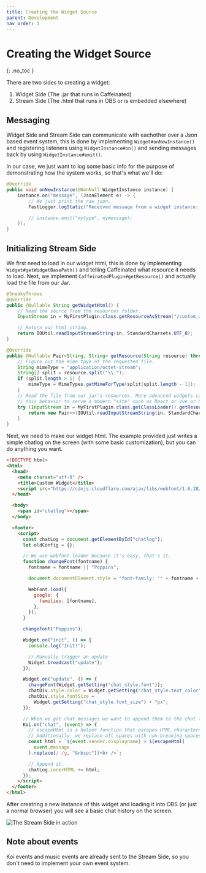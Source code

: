 ```yaml
---
title: Creating the Widget Source
parent: Development
nav_order: 3
---
```


# Creating the Widget Source

{: .no_toc }

There are two sides to creating a widget:

1.  Widget Side (The .jar that runs in Caffeinated)
2.  Stream Side (The .html that runs in OBS or is embedded elsewhere)

## Messaging

Widget Side and Stream Side can communicate with eachother over a Json based event system, this is done by implementing `Widget#onNewInstance()` and registering listeners using `WidgetInstance#on()` and sending messages back by using `WidgetInstance#emit()`.

In our case, we just want to log some basic info for the purpose of demonstrating how the system works, so that's what we'll do:

```java
@Override
public void onNewInstance(@NonNull WidgetInstance instance) {
    instance.on("message", (JsonElement e) -> {
        // We just print the raw json.
        FastLogger.logStatic("Received message from a widget instance: %s", e);

        // instance.emit("mytype", mymessage);
    });
}
```

## Initializing Stream Side

We first need to load in our widget html, this is done by implementing `Widget#getWidgetBasePath()` and telling Caffeinated what resource it needs to load. Next, we implement `CaffeinatedPlugin#getResource()` and actually load the file from our Jar.

```java
@SneakyThrows
@Override
public @Nullable String getWidgetHtml() {
    // Read the source from the resources folder.
    InputStream in = MyFirstPlugin.class.getResourceAsStream("/custom_widget.html");

    // Return our html string.
    return IOUtil.readInputStreamString(in, StandardCharsets.UTF_8);
}
```

```java
@Override
public @Nullable Pair<String, String> getResource(String resource) throws IOException {
    // Figure out the mime tpye of the requested file.
    String mimeType = "application/octet-stream";
    String[] split = resource.split("\\.");
    if (split.length > 1) {
        mimeType = MimeTypes.getMimeForType(split[split.length - 1]);
    }
    // Read the file from our jar's resources. More advanced widgets can override
    // this behavior to serve a modern "site" such as React or Vue or SvelteKit.
    try (InputStream in = MyFirstPlugin.class.getClassLoader().getResourceAsStream(resource)) {
        return new Pair<>(IOUtil.readInputStreamString(in, StandardCharsets.UTF_8), mimeType);
    }
}
```

Next, we need to make our widget html. The example provided just writes a simple chatlog on the screen (with some basic customization), but you can do anything you want.

```html
<!DOCTYPE html>
<html>
  <head>
    <meta charset="utf-8" />
    <title>Custom Widget</title>
    <script src="https://cdnjs.cloudflare.com/ajax/libs/webfont/1.6.28/webfontloader.js"></script>
  </head>

  <body>
    <span id="chatlog"></span>
  </body>

  <footer>
    <script>
      const chatLog = document.getElementById("chatlog");
      let oldConfig = {};

      // We use webfont loader because it's easy, that's it.
      function changeFont(fontname) {
        fontname = fontname || "Poppins";

        document.documentElement.style = "font-family: '" + fontname + "';";

        WebFont.load({
          google: {
            families: [fontname],
          },
        });
      }

      changeFont("Poppins");

      Widget.on("init", () => {
        console.log("Init!");

        // Manually trigger an update
        Widget.broadcast("update");
      });

      Widget.on("update", () => {
        changeFont(Widget.getSetting("chat_style.font"));
        chatDiv.style.color = Widget.getSetting("chat_style.text_color");
        chatDiv.style.fontSize =
          Widget.getSetting("chat_style.font_size") + "px";
      });

      // When we get chat messages we want to append them to the chat log.
      Koi.on("chat", (event) => {
        // escapeHtml is a helper function that escapes HTML characters. It's provided by the loader.
        // Additionally, we replace all spaces with non-breaking spaces so they don't get broken up.
        const html = `${event.sender.displayname} > ${escapeHtml(
          event.message
        ).replace(/ /g, "&nbsp;")}<br />`;

        // Append it.
        chatLog.innerHTML += html;
      });
    </script>
  </footer>
</html>
```

After creatring a new instance of this widget and loading it into OBS (or just a normal browser) you will see a basic chat history on the screen.

![The Stream Side in action](https://i.imgur.com/iN0okhV.png)

## Note about events

Koi events and music events are already sent to the Stream Side, so you don't need to implement your own event system.
